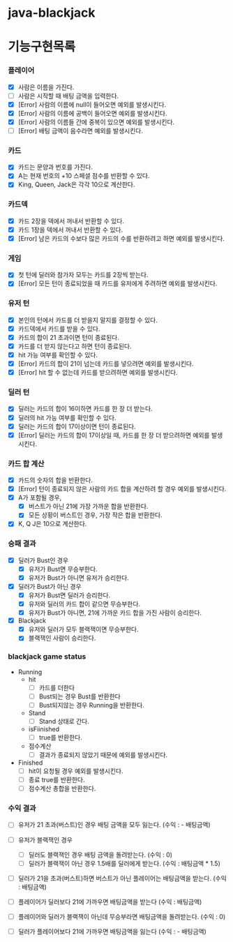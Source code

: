 # java-blackjack

# 기능구현목록

### 플레이어

- [x] 사람은 이름을 가진다.
- [ ] 사람은 시작할 때 배팅 금액을 입력한다.  
- [x] [Error] 사람의 이름에 null이 들어오면 예외를 발생시킨다.
- [x] [Error] 사람의 이름에 공백이 들어오면 예외를 발생시킨다.
- [x] [Error] 사람의 이름들 간에 중복이 있으면 예외를 발생시킨다.
- [ ] [Error] 배팅 금액이 음수라면 예외를 발생시킨다.

### 카드

- [x] 카드는 문양과 번호를 가진다.
- [x] A는 현재 번호의 +10 스페셜 점수를 반환할 수 있다.
- [x] King, Queen, Jack은 각각 10으로 계산한다.

### 카드덱
- [x] 카드 2장을 덱에서 꺼내서 반환할 수 있다.
- [x] 카드 1장을 덱에서 꺼내서 반환할 수 있다.
- [x] [Error] 남은 카드의 수보다 많은 카드의 수를 반환하려고 하면 예외를 발생시킨다.

### 게임

- [x] 첫 턴에 딜러와 참가자 모두는 카드를 2장씩 받는다.
- [x] [Error] 모든 턴이 종료되었을 때 카드를 유저에게 주려하면 예외를 발생시킨다.

### 유저 턴

- [x] 본인의 턴에서 카드를 더 받을지 말지를 결정할 수 있다.
- [x] 카드덱에서 카드를 받을 수 있다.
- [x] 카드의 합이 21 초과이면 턴이 종료된다.
- [x] 카드를 더 받지 않는다고 하면 턴이 종료된다.
- [x] hit 가능 여부를 확인할 수 있다.
- [x] [Error] 카드의 합이 21이 넘는데 카드를 넣으려면 예외를 발생시킨다.
- [x] [Error] hit 할 수 없는데 카드를 받으려하면 예외를 발생시킨다.

### 딜러 턴

- [x] 딜러는 카드의 합이 16이하면 카드를 한 장 더 받는다.
- [x] 딜러의 hit 가능 여부를 확인할 수 있다.
- [x] 딜러는 카드의 합이 17이상이면 턴이 종료된다.
- [x] [Error] 딜러는 카드의 합이 17이상일 때, 카드를 한 장 더 받으려하면 예외를 발생시킨다.

### 카드 합 계산

- [x] 카드의 숫자의 합을 반환한다.
- [x] [Error] 턴이 종료되지 않은 사람의 카드 합을 계산하려 할 경우 예외를 발생시킨다.
- [x] A가 포함될 경우,
    - [x] 버스트가 아닌 21에 가장 가까운 합을 반환한다.
    - [x] 모든 상황이 버스트인 경우, 가장 작은 합을 반환한다.
- [x] K, Q J은 10으로 계산한다.

### 승패 결과

- [x] 딜러가 Bust인 경우
    - [x] 유저가 Bust면 무승부한다.
    - [x] 유저가 Bust가 아니면 유저가 승리한다.
- [x] 딜러가 Bust가 아닌 경우
    - [x] 유저가 Bust면 딜러가 승리한다.
    - [x] 유저와 딜러의 카드 합이 같으면 무승부한다.
    - [x] 유저가 Bust가 아니면, 21에 가까운 카드 합을 가진 사람이 승리한다.
- [x] Blackjack
    - [x] 유저와 딜러가 모두 블랙잭이면 무승부한다.
    - [x] 블랙잭인 사람이 승리한다.

### blackjack game status
- Running
  - hit
    - [ ] 카드를 더한다
    - [ ] Bust되는 경우 Bust를 반환한다
    - [ ] Bust되지않는 경우 Running을 반환한다.
  - Stand
    - [ ] Stand 상태로 간다.
  - isFiinished
    - [ ] true를 반환한다.
  - 점수계산
    - [ ] 결과가 종료되지 않았기 때문에 예외를 발생시킨다.

- Finished
  - [ ] hit이  요청될 경우 예외를 발생시킨다.
  - [ ] 종료 true를 반환한다.
  - [ ] 점수계산 총합을 반환한다.

### 수익 결과

- [ ] 유저가 21 초과(버스트)인 경우 배팅 금액을 모두 잃는다. (수익 : - 배팅금액)
- [ ] 유저가 블랙잭인 경우
  - [ ] 딜러도 블랙잭인 경우 배팅 금액을 돌려받는다. (수익 : 0)
  - [ ] 딜러가 블랙잭이 아닌 경우 1.5배를 딜러에게 받는다. (수익 : 배팅금액 * 1.5)
- [ ] 딜러가 21을 초과(버스트)하면 버스트가 아닌 플레이어는 배팅금액을 받는다. (수익 : 배팅금액)
- [ ] 플레이어가 딜러보다 21에 가까우면 배팅금액을 받는다 (수익 : 배팅금액)
- [ ] 플레이어와 딜러가 블랙잭이 아닌데 무승부라면 배팅금액을 돌려받는다. (수익 : 0)
- [ ] 딜러가 플레이어보다 21에 가까우면 배팅금액을 잃는다 (수익 : - 배팅금액)


